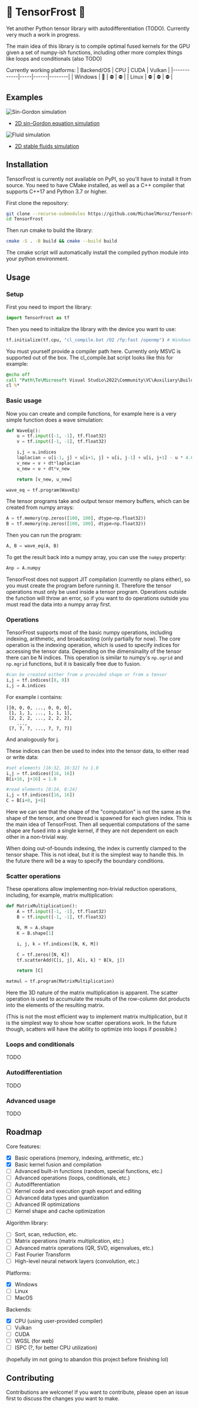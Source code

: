 # 🥶 TensorFrost 🥶
Yet another Python tensor library with autodifferentiation (TODO). Currently very much a work in progress.

The main idea of this library is to compile optimal fused kernels for the GPU given a set of numpy-ish functions, including other more complex things like loops and conditionals (also TODO)

Currently working platforms:
| Backend/OS | CPU | CUDA | Vulkan |
|------------|-----|------|--------|
| Windows    | 🚧   | ⛔    | ⛔      |
| Linux      | ⛔   | ⛔    | ⛔      |

## Examples

![Sin-Gordon simulation](examples/sin_gordon.gif)
- [2D sin-Gordon equation simulation](examples/wave_simulation.ipynb)

![Fluid simulation](examples/fluid.gif)
- [2D stable fluids simulation](examples/fluid_simulation.ipynb)

## Installation
TensorFrost is currently not available on PyPI, so you'll have to install it from source. 
You need to have CMake installed, as well as a C++ compiler that supports C++17 and Python 3.7 or higher.

First clone the repository:
```bash
git clone --recurse-submodules https://github.com/MichaelMoroz/TensorFrost.git
cd TensorFrost
```

Then run cmake to build the library:
```bash
cmake -S . -B build && cmake --build build
```

The cmake script will automatically install the compiled python module into your python environment.

## Usage

### Setup
First you need to import the library:
```python
import TensorFrost as tf
```

Then you need to initialize the library with the device you want to use:
```python
tf.initialize(tf.cpu, "cl_compile.bat /O2 /fp:fast /openmp") # Windows + MSVC (currently the only working compiler out of the box)
```
You must yourself provide a compiler path here. Currently only MSVC is supported out of the box.
The cl_compile.bat script looks like this for example:

```bat
@echo off
call "Path\To\Microsoft Visual Studio\2022\Community\VC\Auxiliary\Build\vcvarsall.bat" x64
cl %*
```

### Basic usage

Now you can create and compile functions, for example here is a very simple function does a wave simulation:
```python
def WaveEq():
    u = tf.input([-1, -1], tf.float32)
    v = tf.input([-1, -1], tf.float32)

    i,j = u.indices
    laplacian = u[i-1, j] + u[i+1, j] + u[i, j-1] + u[i, j+1] - u * 4.0
    v_new = v + dt*laplacian
    u_new = u + dt*v_new

    return [v_new, u_new]

wave_eq = tf.program(WaveEq)
```

The tensor programs take and output tensor memory buffers, which can be created from numpy arrays:
```python
A = tf.memory(np.zeros([100, 100], dtype=np.float32))
B = tf.memory(np.zeros([100, 100], dtype=np.float32))
```

Then you can run the program:
```python
A, B = wave_eq(A, B)
```

To get the result back into a numpy array, you can use the `numpy` property:
```python
Anp = A.numpy
```

TensorFrost does not support JIT compilation (currently no plans either), so you must create the program before running it. Therefore the tensor operations must only be used inside a tensor program. Operations outside the function will throw an error, so if you want to do operations outside you must read the data into a numpy array first.

### Operations

TensorFrost supports most of the basic numpy operations, including indexing, arithmetic, and broadcasting (only partially for now).
The core operation is the indexing operation, which is used to specify indices for accessing the tensor data. Depending on the dimensinality of the tensor there can be N indices. This operation is similar to numpy's `np.ogrid` and `np.mgrid` functions, but it is basically free due to fusion.

```python
#can be created either from a provided shape or from a tensor
i,j = tf.indices([8, 8]) 
i,j = A.indices
```

For example i contains:

```
[[0, 0, 0, ..., 0, 0, 0],
 [1, 1, 1, ..., 1, 1, 1],
 [2, 2, 2, ..., 2, 2, 2],
    ...,
 [7, 7, 7, ..., 7, 7, 7]]
```

And analogously for j.

These indices can then be used to index into the tensor data, to either read or write data:
```python
#set elements [16:32, 16:32] to 1.0
i,j = tf.indices([16, 16]) 
B[i+16, j+16] = 1.0

#read elements [8:24, 8:24]
i,j = tf.indices([16, 16])
C = B[i+8, j+8]
```

Here we can see that the shape of the "computation" is not the same as the shape of the tensor, and one thread is spawned for each given index. This is the main idea of TensorFrost. Then all sequential computations of the same shape are fused into a single kernel, if they are not dependent on each other in a non-trivial way.

When doing out-of-bounds indexing, the index is currently clamped to the tensor shape. This is not ideal, but it is the simplest way to handle this. In the future there will be a way to specify the boundary conditions.

### Scatter operations

These operations allow implementing non-trivial reduction operations, including, for example, matrix multiplication:

```python
def MatrixMultiplication():
    A = tf.input([-1, -1], tf.float32)
    B = tf.input([-1, -1], tf.float32)

    N, M = A.shape
    K = B.shape[1]

    i, j, k = tf.indices([N, K, M])

    C = tf.zeros([N, K])
    tf.scatterAdd(C[i, j], A[i, k] * B[k, j])

    return [C]

matmul = tf.program(MatrixMultiplication)
```

Here the 3D nature of the matrix multiplication is apparent. The scatter operation is used to accumulate the results of the row-column dot products into the elements of the resulting matrix.

(This is not the most efficient way to implement matrix multiplication, but it is the simplest way to show how scatter operations work. In the future though, scatters will have the ability to optimize into loops if possible.)

### Loops and conditionals

TODO

### Autodifferentiation

TODO

### Advanced usage

TODO


## Roadmap 

Core features:
- [x] Basic operations (memory, indexing, arithmetic, etc.)
- [x] Basic kernel fusion and compilation
- [ ] Advanced built-in functions (random, special functions, etc.)
- [ ] Advanced operations (loops, conditionals, etc.)
- [ ] Autodifferentiation
- [ ] Kernel code and execution graph export and editing
- [ ] Advanced data types and quantization
- [ ] Advanced IR optimizations
- [ ] Kernel shape and cache optimization
  
Algorithm library:
- [ ] Sort, scan, reduction, etc.
- [ ] Matrix operations (matrix multiplication, etc.)
- [ ] Advanced matrix operations (QR, SVD, eigenvalues, etc.)
- [ ] Fast Fourier Transform
- [ ] High-level neural network layers (convolution, etc.)

Platforms:
- [x] Windows
- [ ] Linux
- [ ] MacOS

Backends:
- [x] CPU (using user-provided compiler)
- [ ] Vulkan
- [ ] CUDA
- [ ] WGSL (for web)
- [ ] ISPC (?, for better CPU utilization)

(hopefully im not going to abandon this project before finishing lol)

## Contributing
Contributions are welcome! If you want to contribute, please open an issue first to discuss the changes you want to make.